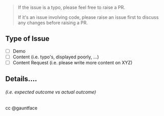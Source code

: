 > If the issue is a typo, please feel free to raise a PR.
>
> If it's an issue involving code, please raise an issue first to discuss
> any changes before raising a PR.

## Type of Issue

- [ ] Demo
- [ ] Content (i.e. typo's, displayed poorly, ...)
- [ ] Content Request (i.e. please write more content on XYZ)

## Details....
###### (i.e. expected outcome vs actual outcome)









cc @gauntface
